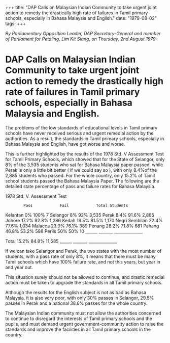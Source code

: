 +++ 
title: "DAP Calls on Malaysian Indian Community to take urgent joint action to remedy the drastically high rate of failures in Tamil primary schools, especially in Bahasa Malaysia and English."
date: "1979-08-02"
tags:
+++

_By Parliamentary Opposition Leader, DAP Secretary-General and member of Parliament for Petaling, Lim Kit Siang, on Thursday, 2nd August 1979:_

# DAP Calls on Malaysian Indian Community to take urgent joint action to remedy the drastically high rate of failures in Tamil primary schools, especially in Bahasa Malaysia and English.

The problems of the low standards of educational levels in Tamil primary schools have never received serious and urgent remedial action by the authorities. As a result, the standards in Tamil primary schools, especially in Bahasa Malaysia and English, have got worse and worse.</u>

This is further highlighted by the results of the 1978 Std. V Assessment Test for Tamil Primary Schools, which showed that for the State of Selangor, only 8% of the 3,535 students who sat for Bahasa Malaysia paper passed, while Perak is only a little bit better ( if we could say so ), with only 8.4%of the 2,885 students who passed. For the whole country, only 15.2% of Tamil school students passed the Bahasa Malaysia Paper. The following are the detailed state percentage of pass and failure rates for Bahasa Malaysia.
	
1978 Std. V. Assessment Test

			Pass			Fail			Total Students
Kelantan			0%			100%			7
Selangor			8%			92%			3,535
Perak			8.4%			91.6%			2,885
Johore			17.2%		82.8%			1,286
Kedah    			18.5%			81.5%			1,170
Negri Sembilan	22.4%	77.6%	1,034
Malacca	23.9%	76.1%	   389
Penang	28.2%			71.8%			    681
Pahang	46.8%			53.2%			   588
Perils	50%			50%			     10
	______                           _______                          ______________

Total                      			15.2%			84.8%			11,585
			______			_______		______________

If we can take Selangor and Perak, the two states with the most number of students, with a pass rate of only 8%, it means that there must be many Tamil schools which have 100% failure rate, and not this years, but year in and year out.

This situation surely should not be allowed to continue, and drastic remedial action must be taken to upgrade the standards in all Tamil primary schools.

Although the results for the English subject is not as bad as Bahasa Malaysia, it is also very poor, with only 30% passes in Selangor, 29.5% passes in Perak and a national 38.6% passes for the whole country.

The Malaysian Indian community must not allow the authorities concerned to continue to disregard the interests of Tamil primary schools and the pupils, and must demand urgent government-community action to raise the standards and improve the facilities in all Tamil primary schools in the country.
 
